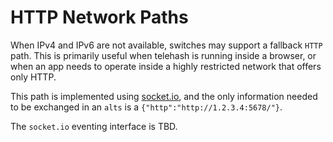 # HTTP Network Paths

When IPv4 and IPv6 are not available, switches may support a fallback `HTTP` path.  This is primarily useful when telehash is running inside a browser, or when an app needs to operate inside a highly restricted network that offers only HTTP.

This path is implemented using [socket.io](http://socket.io), and the only information needed to be exchanged in an `alts` is a `{"http":"http://1.2.3.4:5678/"}`.

The `socket.io` eventing interface is TBD.